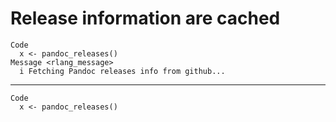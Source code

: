 # Release information are cached

    Code
      x <- pandoc_releases()
    Message <rlang_message>
      i Fetching Pandoc releases info from github...

---

    Code
      x <- pandoc_releases()

